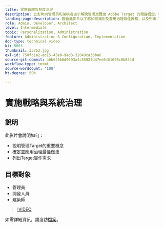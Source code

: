 ```yaml
---
title: 實施戰略與制度治理
description: 此影片向管理員和架構者逐步解說管理及實施 Adobe Target 的關鍵概念。觀看此影片以了解如何識別及套用治理最佳實務，以及列出 Target 實施需求。
landing-page-description: 觀看此影片以了解如何識別及套用治理最佳實務，以及列出 Target 實施需求。
role: Admin, Developer, Architect
level: Intermediate
topic: Personalization, Administration
feature: Administration & Configuration, Implementation
doc-type: technical video
kt: 5063
thumbnail: 33753.jpg
exl-id: 750fc1a2-ed15-45e8-9ad3-32049ca36ba8
source-git-commit: a6b645b6d9693a4c8882fd47ee0d61698c0b834d
workflow-type: tm+mt
source-wordcount: '108'
ht-degree: 50%

---
```


# 實施戰略與系統治理

## 說明

此影片會說明如何：

* 說明管理Target的重要概念
* 確定並應用治理最佳做法
* 列出Target實作需求

## 目標對象

* 管理員
* 開發人員
* 建築師

>[!VIDEO](https://video.tv.adobe.com/v/33753/?quality=12)

如需詳細資訊，請造訪[檔案](https://experienceleague.adobe.com/docs/target/using/administer/administrating-target.html?lang=en)。

